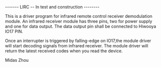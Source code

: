 -------  LIRC --  In test and construction    --------    

This is a driver program for infrared remote control receiver demodulation module.
An infrared receiver module has three pins, two for power supply and one for data output.
The data output pin shall be connected to Hiwooya IO17 PIN.

Once an interrupter is triggered by falling-edge on IO17,the module driver will start decoding signals from infrared receiver.
The module driver will return the latest received codes when you read the device.

Midas Zhou
